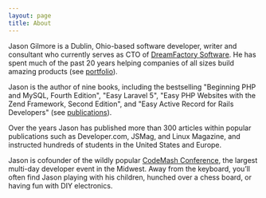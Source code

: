 ```yaml
---
layout: page
title: About
---
```


Jason Gilmore is a Dublin, Ohio-based software developer, writer and consultant who currently serves as CTO of [DreamFactory Software](https://www.dreamfactory.com/). He has spent much of the past 20 years helping companies of all sizes build amazing products (see [portfolio](/portfolio/)).

Jason is the author of nine books, including the bestselling "Beginning PHP and MySQL, Fourth Edition", "Easy Laravel 5", "Easy PHP Websites with the Zend Framework, Second Edition", and "Easy Active Record for Rails Developers" (see [publications](/books.html)).

Over the years Jason has published more than 300 articles within popular publications such as Developer.com, JSMag, and Linux Magazine, and instructed hundreds of students in the United States and Europe.

Jason is cofounder of the wildly popular [CodeMash Conference](https://www.codemash.org/), the largest multi-day developer event in the Midwest. Away from the keyboard, you’ll often find Jason playing with his children, hunched over a chess board, or having fun with DIY electronics.
